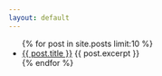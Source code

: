 ```yaml
---
layout: default
---
```


<ul>
 {% for post in site.posts limit:10 %}
<li>
 <a href="{{ post.url }}">{{ post.title }}</a>
      {{ post.excerpt }}
</li>
 {% endfor %}
 </ul>
